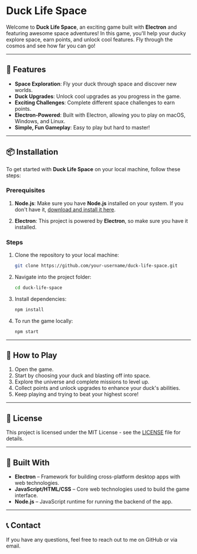 # Duck Life Space

Welcome to **Duck Life Space**, an exciting game built with **Electron** and featuring awesome space adventures! In this game, you'll help your ducky explore space, earn points, and unlock cool features. Fly through the cosmos and see how far you can go!

---

## 🚀 Features

- **Space Exploration**: Fly your duck through space and discover new worlds.
- **Duck Upgrades**: Unlock cool upgrades as you progress in the game.
- **Exciting Challenges**: Complete different space challenges to earn points.
- **Electron-Powered**: Built with Electron, allowing you to play on macOS, Windows, and Linux.
- **Simple, Fun Gameplay**: Easy to play but hard to master!

---

## 📦 Installation

To get started with **Duck Life Space** on your local machine, follow these steps:

### Prerequisites

1. **Node.js**: Make sure you have **Node.js** installed on your system. If you don't have it, [download and install it here](https://nodejs.org/).
    
2. **Electron**: This project is powered by **Electron**, so make sure you have it installed.

### Steps

1. Clone the repository to your local machine:

    ```bash
    git clone https://github.com/your-username/duck-life-space.git
    ```

2. Navigate into the project folder:

    ```bash
    cd duck-life-space
    ```

3. Install dependencies:

    ```bash
    npm install
    ```

4. To run the game locally:

    ```bash
    npm start
    ```

---

## 🌌 How to Play

1. Open the game.
2. Start by choosing your duck and blasting off into space.
3. Explore the universe and complete missions to level up.
4. Collect points and unlock upgrades to enhance your duck's abilities.
5. Keep playing and trying to beat your highest score!

---


## 📑 License

This project is licensed under the MIT License - see the [LICENSE](LICENSE) file for details.

---

## 🔧 Built With

- **Electron** – Framework for building cross-platform desktop apps with web technologies.
- **JavaScript/HTML/CSS** – Core web technologies used to build the game interface.
- **Node.js** – JavaScript runtime for running the backend of the app.

---

## 📞 Contact

If you have any questions, feel free to reach out to me on GitHub or via email.
